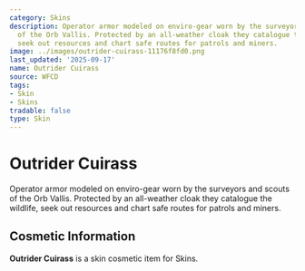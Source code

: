 ```yaml
---
category: Skins
description: Operator armor modeled on enviro-gear worn by the surveyors and scouts
  of the Orb Vallis. Protected by an all-weather cloak they catalogue the wildlife,
  seek out resources and chart safe routes for patrols and miners.
image: ../images/outrider-cuirass-11176f8fd0.png
last_updated: '2025-09-17'
name: Outrider Cuirass
source: WFCD
tags:
- Skin
- Skins
tradable: false
type: Skin
---
```


# Outrider Cuirass

Operator armor modeled on enviro-gear worn by the surveyors and scouts of the Orb Vallis. Protected by an all-weather cloak they catalogue the wildlife, seek out resources and chart safe routes for patrols and miners.

## Cosmetic Information

**Outrider Cuirass** is a skin cosmetic item for Skins.

